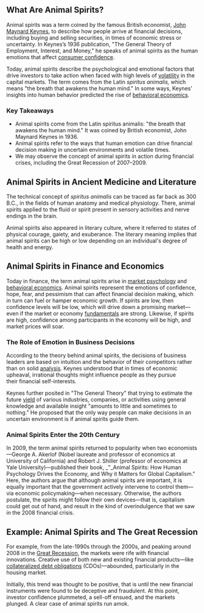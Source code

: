 ## What Are Animal Spirits?

Animal spirits was a term coined by the famous British economist, [John Maynard Keynes](https://www.investopedia.com/terms/j/john_maynard_keynes.asp), to describe how people arrive at financial decisions, including buying and selling securities, in times of economic stress or uncertainty. In Keynes’s 1936 publication, "The General Theory of Employment, Interest, and Money," he speaks of animal spirits as the human emotions that affect [consumer confidence](https://www.investopedia.com/terms/c/cci.asp).

Today, animal spirits describe the psychological and emotional factors that drive investors to take action when faced with high levels of [volatility](https://www.investopedia.com/terms/v/volatility.asp) in the capital markets. The term comes from the Latin _spiritus animalis,_ which means "the breath that awakens the human mind." In some ways, Keynes' insights into human behavior predicted the rise of [behavioral economics](https://www.investopedia.com/terms/b/behavioraleconomics.asp).

### Key Takeaways

-   Animal spirits come from the Latin spiritus animalis: "the breath that awakens the human mind." It was coined by British economist, John Maynard Keynes in 1936.
-   Animal spirits refer to the ways that human emotion can drive financial decision making in uncertain environments and volatile times.
-   We may observe the concept of animal spirits in action during financial crises, including the Great Recession of 2007–2009.

## Animal Spirits in Ancient Medicine and Literature

The technical concept of _spiritus animalis_ can be traced as far back as 300 B.C., in the fields of human anatomy and medical physiology. There, animal spirits applied to the fluid or spirit present in sensory activities and nerve endings in the brain.

Animal spirits also appeared in literary culture, where it referred to states of physical courage, gaiety, and exuberance. The literary meaning implies that animal spirits can be high or low depending on an individual's degree of health and energy.

## Animal Spirits in Finance and Economics

Today in finance, the term animal spirits arise in [market psychology](https://www.investopedia.com/terms/m/marketpsychology.asp) and [behavioral economics](https://www.investopedia.com/terms/b/behavioraleconomics.asp). Animal spirits represent the emotions of confidence, hope, fear, and pessimism that can affect financial decision making, which in turn can fuel or hamper economic growth. If spirits are low, then confidence levels will be low, which will drive down a promising market—even if the market or economy [fundamentals](https://www.investopedia.com/terms/f/fundamentals.asp) are strong. Likewise, if spirits are high, confidence among participants in the economy will be high, and market prices will soar.

### The Role of Emotion in Business Decisions

According to the theory behind animal spirits, the decisions of business leaders are based on intuition and the behavior of their competitors rather than on solid [analysis](https://www.investopedia.com/terms/f/financial-analysis.asp). Keynes understood that in times of economic upheaval, irrational thoughts might influence people as they pursue their financial self-interests.

Keynes further posited in "The General Theory" that trying to estimate the future [yield](https://www.investopedia.com/terms/y/yield.asp) of various industries, companies, or activities using general knowledge and available insight "amounts to little and sometimes to nothing." He proposed that the only way people can make decisions in an uncertain environment is if animal spirits guide them.

### Animal Spirits Enter the 20th Century

In 2009, the term animal spirits returned to popularity when two economists—George A. Akerlof (Nobel laureate and professor of economics at University of California) and Robert J. Shiller (professor of economics at Yale University)—published their book, _"_Animal Spirits: How Human Psychology Drives the Economy, and Why it Matters for Global Capitalism." Here, the authors argue that although animal spirits are important, it is equally important that the government actively intervene to control them—via economic policymaking—when necessary. Otherwise, the authors postulate, the spirits might follow their own devices—that is, capitalism could get out of hand, and result in the kind of overindulgence that we saw in the 2008 financial crisis.

## Example: Animal Spirits and The Great Recession

For example, from the late-1990s through the 2000s, and peaking around 2008 in the [Great Recession](https://www.investopedia.com/terms/g/great-recession.asp), the markets were rife with financial innovations. Creative use of both new and existing financial products—like [collateralized debt obligations](https://www.investopedia.com/terms/c/cdo.asp) (CDOs)—abounded, particularly in the housing market.

Initially, this trend was thought to be positive, that is until the new financial instruments were found to be deceptive and fraudulent. At this point, investor confidence plummeted, a sell-off ensued, and the markets plunged. A clear case of animal spirits run amok.